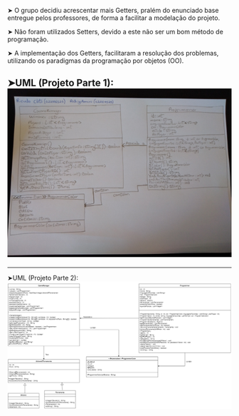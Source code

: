 ➤ O grupo decidiu acrescentar mais Getters, pralém do enunciado base entregue pelos professores, de forma a facilitar a modelação do projeto.

➤ Não foram utilizados Setters, devido a este não ser um bom método de programação.

➤ A implementação dos Getters, facilitaram a resolução dos problemas, utilizando os paradigmas da  programação por objetos (OO).


  ➤UML (Projeto Parte 1):
![](https://github.com/ricardocleto22006526/LP2-22006526-22004525/blob/master/UML%20-%20Projeto%20(LP2-Parte1).jpg)
-----------------------------------------------------------------------------------------------------------------------------------------------------------------------------------
-----------------------------------------------------------------------------------------------------------------------------------------------------------------------------------
  ➤UML (Projeto Parte 2):
![](https://github.com/ricardocleto22006526/LP2-22006526-22004525/blob/master/UML%20-%20Projeto%20(LP2-Parte2).png)
